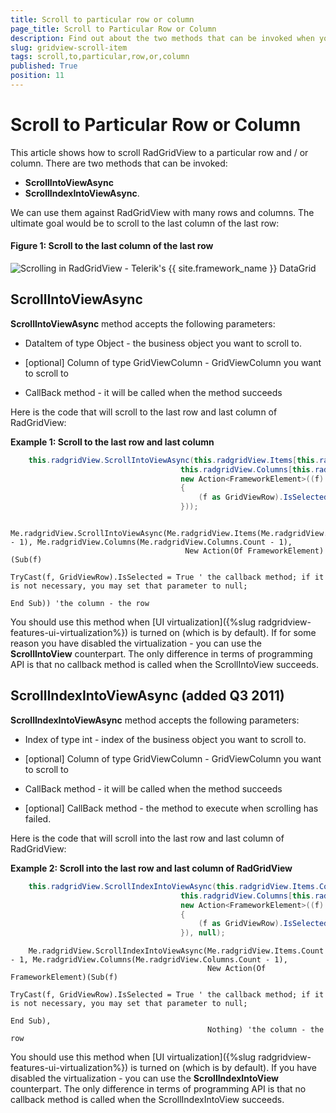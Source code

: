 ```yaml
---
title: Scroll to particular row or column
page_title: Scroll to Particular Row or Column
description: Find out about the two methods that can be invoked when your goal is to scroll to a particular row or column in RadGridView - Telerik's {{ site.framework_name }} DataGrid.
slug: gridview-scroll-item
tags: scroll,to,particular,row,or,column
published: True
position: 11
---
```


# Scroll to Particular Row or Column

This article shows how to scroll RadGridView to a particular row and / or column. There are two methods that can be invoked:

* __ScrollIntoViewAsync__ 
* __ScrollIndexIntoViewAsync__. 

We can use them against RadGridView with many rows and columns. The ultimate goal would be to scroll to the last column of the last row:
#### __Figure 1: Scroll to the last column of the last row__                     
![Scrolling in RadGridView - Telerik's {{ site.framework_name }} DataGrid](images/how_to_scroll_gridview.png)

## ScrollIntoViewAsync

__ScrollIntoViewAsync__ method accepts the following parameters:
            

* DataItem of type Object - the business object you want to scroll to.

* [optional] Column of type GridViewColumn - GridViewColumn you want to scroll to

* CallBack method - it will be called when the method succeeds

Here is the code that will scroll to the last row and last column of RadGridView:

__Example 1: Scroll to the last row and last column__

```C#
	this.radgridView.ScrollIntoViewAsync(this.radgridView.Items[this.radgridView.Items.Count - 1], //the row
	                                  this.radgridView.Columns[this.radgridView.Columns.Count - 1], //the column
	                                  new Action<FrameworkElement>((f) =>
	                                  {
	                                      (f as GridViewRow).IsSelected = true; // the callback method; if it is not necessary, you may set that parameter to null;
	                                  }));
```
```VB.NET
	Me.radgridView.ScrollIntoViewAsync(Me.radgridView.Items(Me.radgridView.Items.Count - 1), Me.radgridView.Columns(Me.radgridView.Columns.Count - 1),
	                                   New Action(Of FrameworkElement)(Sub(f)
	                                                                       TryCast(f, GridViewRow).IsSelected = True ' the callback method; if it is not necessary, you may set that parameter to null;
	                                                                   End Sub)) 'the column - the row
```

You should use this method when [UI virtualization]({%slug radgridview-features-ui-virtualization%}) is turned on (which is by default). If for some reason you have disabled the virtualization - you can use the __ScrollIntoView__ counterpart. The only difference in terms of programming API is that no callback method is called when the ScrollIntoView succeeds.
 
## ScrollIndexIntoViewAsync (added Q3 2011)

__ScrollIndexIntoViewAsync__ method accepts the following parameters:
            

* Index of type int - index of the business object you want to scroll to.

* [optional] Column of type GridViewColumn - GridViewColumn you want to scroll to

* CallBack method - it will be called when the method succeeds

* [optional] CallBack method - the method to execute when scrolling has failed.

Here is the code that will scroll into the last row and last column of RadGridView:

__Example 2: Scroll into the last row and last column of RadGridView__

```C#
	this.radgridView.ScrollIndexIntoViewAsync(this.radgridView.Items.Count - 1, //the row
	                                  this.radgridView.Columns[this.radgridView.Columns.Count - 1], //the column
	                                  new Action<FrameworkElement>((f) =>
	                                  {
	                                      (f as GridViewRow).IsSelected = true; // the callback method; if it is not necessary, you may set that parameter to null;
	                                  }), null);
```
```VB.NET
	Me.radgridView.ScrollIndexIntoViewAsync(Me.radgridView.Items.Count - 1, Me.radgridView.Columns(Me.radgridView.Columns.Count - 1),
	                                        New Action(Of FrameworkElement)(Sub(f)
	                                                                            TryCast(f, GridViewRow).IsSelected = True ' the callback method; if it is not necessary, you may set that parameter to null;
	                                                                        End Sub),
	                                        Nothing) 'the column - the row
```

You should use this method when [UI virtualization]({%slug radgridview-features-ui-virtualization%}) is turned on (which is by default). If you have disabled the virtualization - you can use the __ScrollIndexIntoView__ counterpart. The only difference in terms of programming API is that no callback method is called when the ScrollIndexIntoView succeeds.
            


